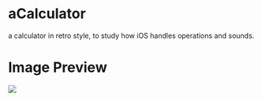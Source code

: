# aCalculator
a calculator in retro style, to study how iOS handles operations and sounds.
# Image Preview
![](http://i.imgur.com/dov0cnH.png)

